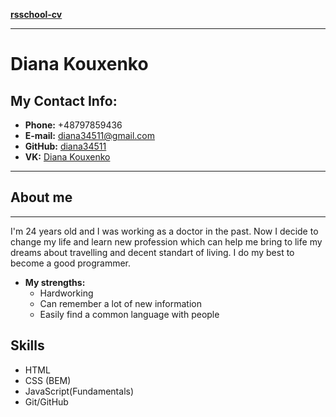 **[rsschool-cv](https://github.com/Diana34511/rsschool-cv)**

---

# Diana Kouxenko

## My Contact Info:

- **Phone:** +48797859436
- **E-mail:** diana34511@gmail.com
- **GitHub:** [diana34511](https://github.com/Diana34511)
- **VK:** [Diana Kouxenko](https://vk.com/lemon_le)

---

## About me

---

I'm 24 years old and I was working as a doctor in the past. Now I decide to change my life and learn new profession which can help me bring to life my dreams about travelling and decent standart of living. I do my best to become a good programmer.

- **My strengths:**
  - Hardworking
  - Can remember a lot of new information
  - Easily find a common language with people

## Skills

- HTML
- CSS (BEM)
- JavaScript(Fundamentals)
- Git/GitHub
